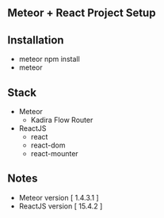 ## Meteor + React Project Setup

## Installation
- meteor npm install
- meteor

## Stack
 - Meteor
 	- Kadira Flow Router
 - ReactJS
 	- react
 	- react-dom
 	- react-mounter

## Notes
- Meteor version [ 1.4.3.1 ]
- ReactJS version [ 15.4.2 ]
